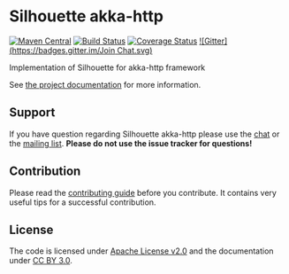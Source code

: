 Silhouette akka-http
====================
[![Maven Central](https://maven-badges.herokuapp.com/maven-central/com.mohiva/silhouette-akka-http_2.11/badge.svg)](https://maven-badges.herokuapp.com/maven-central/com.mohiva/silhouette-akka-http_2.11) [![Build Status](https://travis-ci.org/mohiva/silhouette-akka-http.png)](https://travis-ci.org/mohiva/silhouette-akka-http) [![Coverage Status](https://coveralls.io/repos/mohiva/silhouette-akka-http/badge.svg?branch=master&service=github)](https://coveralls.io/github/mohiva/silhouette-akka-http?branch=master) [![Gitter](https://badges.gitter.im/Join Chat.svg)](https://gitter.im/mohiva/silhouette-akka-http?utm_source=badge&utm_medium=badge&utm_campaign=pr-badge&utm_content=badge)

Implementation of Silhouette for akka-http framework

See [the project documentation] for more information.

## Support

If you have question regarding Silhouette akka-http please use the [chat] or the [mailing list]. **Please do not use the issue tracker for questions!**

## Contribution

Please read the [contributing guide] before you contribute. It contains very useful tips for a successful contribution.

## License

The code is licensed under [Apache License v2.0] and the documentation under [CC BY 3.0].

[the project documentation]: http://silhouette-akka-http.mohiva.com/docs
[chat]: https://gitter.im/mohiva/silhouette-akka-http
[mailing list]: https://groups.google.com/forum/#!forum/silhouette-akka-http
[contributing guide]: CONTRIBUTING.md
[Apache License v2.0]: http://www.apache.org/licenses/LICENSE-2.0
[CC BY 3.0]: http://creativecommons.org/licenses/by/3.0/
